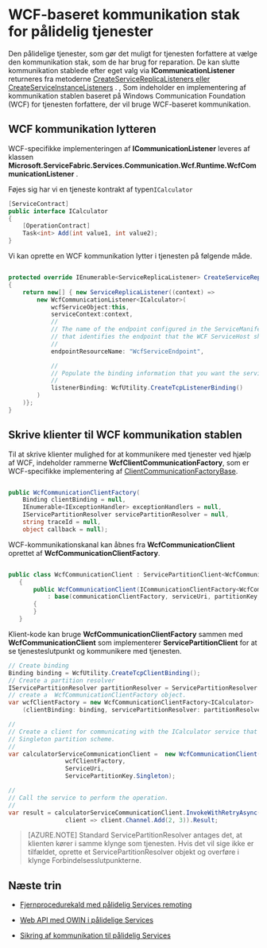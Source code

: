 <properties
   pageTitle="Pålidelige Services WCF kommunikation stak | Microsoft Azure"
   description="Den indbyggede WCF kommunikation stak i tjenesten strukturen indeholder tjenesten client WCF kommunikation til pålidelig Services."
   services="service-fabric"
   documentationCenter=".net"
   authors="BharatNarasimman"
   manager="timlt"
   editor="vturecek"/>

<tags
   ms.service="service-fabric"
   ms.devlang="dotnet"
   ms.topic="article"
   ms.tgt_pltfrm="na"
   ms.workload="required"
   ms.date="07/26/2016"
   ms.author="bharatn"/>

# <a name="wcf-based-communication-stack-for-reliable-services"></a>WCF-baseret kommunikation stak for pålidelig tjenester
Den pålidelige tjenester, som gør det muligt for tjenesten forfattere at vælge den kommunikation stak, som de har brug for reparation. De kan slutte kommunikation stablede efter eget valg via **ICommunicationListener** returneres fra metoderne [CreateServiceReplicaListeners eller CreateServiceInstanceListeners](service-fabric-reliable-services-communication.md) . , Som indeholder en implementering af kommunikation stablen baseret på Windows Communication Foundation (WCF) for tjenesten forfattere, der vil bruge WCF-baseret kommunikation.

## <a name="wcf-communication-listener"></a>WCF kommunikation lytteren
WCF-specifikke implementeringen af **ICommunicationListener** leveres af klassen **Microsoft.ServiceFabric.Services.Communication.Wcf.Runtime.WcfCommunicationListener** .

Føjes sig har vi en tjeneste kontrakt af typen`ICalculator`

```csharp
[ServiceContract]
public interface ICalculator
{
    [OperationContract]
    Task<int> Add(int value1, int value2);
}
```

Vi kan oprette en WCF kommunikation lytter i tjenesten på følgende måde.

```csharp

protected override IEnumerable<ServiceReplicaListener> CreateServiceReplicaListeners()
{
    return new[] { new ServiceReplicaListener((context) =>
        new WcfCommunicationListener<ICalculator>(
            wcfServiceObject:this,
            serviceContext:context,
            //
            // The name of the endpoint configured in the ServiceManifest under the Endpoints section
            // that identifies the endpoint that the WCF ServiceHost should listen on.
            //
            endpointResourceName: "WcfServiceEndpoint",

            //
            // Populate the binding information that you want the service to use.
            //
            listenerBinding: WcfUtility.CreateTcpListenerBinding()
        )
    )};
}

```

## <a name="writing-clients-for-the-wcf-communication-stack"></a>Skrive klienter til WCF kommunikation stablen
Til at skrive klienter mulighed for at kommunikere med tjenester ved hjælp af WCF, indeholder rammerne **WcfClientCommunicationFactory**, som er WCF-specifikke implementering af [ClientCommunicationFactoryBase](service-fabric-reliable-services-communication.md).

```csharp

public WcfCommunicationClientFactory(
    Binding clientBinding = null,
    IEnumerable<IExceptionHandler> exceptionHandlers = null,
    IServicePartitionResolver servicePartitionResolver = null,
    string traceId = null,
    object callback = null);
```

WCF-kommunikationskanal kan åbnes fra **WcfCommunicationClient** oprettet af **WcfCommunicationClientFactory**.

```csharp

public class WcfCommunicationClient : ServicePartitionClient<WcfCommunicationClient<ICalculator>>
   {
       public WcfCommunicationClient(ICommunicationClientFactory<WcfCommunicationClient<ICalculator>> communicationClientFactory, Uri serviceUri, ServicePartitionKey partitionKey = null, TargetReplicaSelector targetReplicaSelector = TargetReplicaSelector.Default, string listenerName = null, OperationRetrySettings retrySettings = null)
           : base(communicationClientFactory, serviceUri, partitionKey, targetReplicaSelector, listenerName, retrySettings)
       {
       }
   }

```

Klient-kode kan bruge **WcfCommunicationClientFactory** sammen med **WcfCommunicationClient** som implementerer **ServicePartitionClient** for at se tjenesteslutpunkt og kommunikere med tjenesten.

```csharp
// Create binding
Binding binding = WcfUtility.CreateTcpClientBinding();
// Create a partition resolver
IServicePartitionResolver partitionResolver = ServicePartitionResolver.GetDefault();
// create a  WcfCommunicationClientFactory object.
var wcfClientFactory = new WcfCommunicationClientFactory<ICalculator>
    (clientBinding: binding, servicePartitionResolver: partitionResolver);

//
// Create a client for communicating with the ICalculator service that has been created with the
// Singleton partition scheme.
//
var calculatorServiceCommunicationClient =  new WcfCommunicationClient(
                wcfClientFactory,
                ServiceUri,
                ServicePartitionKey.Singleton);

//
// Call the service to perform the operation.
//
var result = calculatorServiceCommunicationClient.InvokeWithRetryAsync(
                client => client.Channel.Add(2, 3)).Result;

```
>[AZURE.NOTE] Standard ServicePartitionResolver antages det, at klienten kører i samme klynge som tjenesten. Hvis det vil sige ikke er tilfældet, oprette et ServicePartitionResolver objekt og overføre i klynge Forbindelsesslutpunkterne.

## <a name="next-steps"></a>Næste trin
* [Fjernprocedurekald med pålidelig Services remoting](service-fabric-reliable-services-communication-remoting.md)

* [Web API med OWIN i pålidelige Services](service-fabric-reliable-services-communication-webapi.md)

* [Sikring af kommunikation til pålidelig Services](service-fabric-reliable-services-secure-communication.md)
